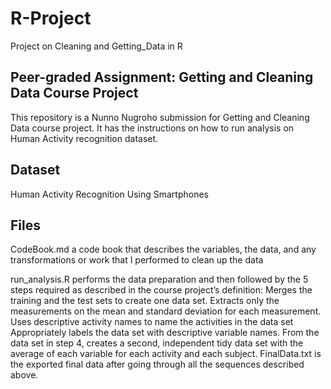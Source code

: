 # R-Project
Project on Cleaning and Getting_Data in R

## Peer-graded Assignment: Getting and Cleaning Data Course Project
This repository is a Nunno Nugroho submission for Getting and Cleaning Data course project. It has the instructions on how to run analysis on Human Activity recognition dataset.

## Dataset
Human Activity Recognition Using Smartphones

## Files
CodeBook.md a code book that describes the variables, the data, and any transformations or work that I performed to clean up the data

run_analysis.R performs the data preparation and then followed by the 5 steps required as described in the course project’s definition:
Merges the training and the test sets to create one data set.
Extracts only the measurements on the mean and standard deviation for each measurement.
Uses descriptive activity names to name the activities in the data set
Appropriately labels the data set with descriptive variable names.
From the data set in step 4, creates a second, independent tidy data set with the average of each variable for each activity and each subject.
FinalData.txt is the exported final data after going through all the sequences described above.
